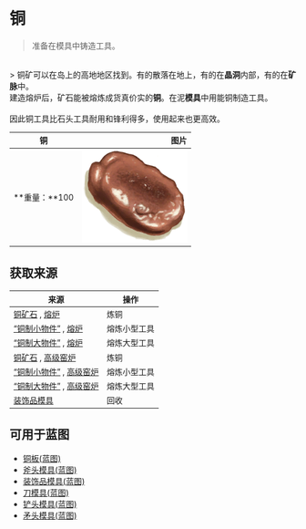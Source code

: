 # 铜  
> 准备在模具中铸造工具。  
<br>  
> 铜矿可以在岛上的高地地区找到。有的散落在地上，有的在<b>晶洞</b>内部，有的在<b>矿脉</b>中。<br>建造熔炉后，矿石能被熔炼成货真价实的<b>铜</b>。在泥<b>模具</b>中用能铜制造工具。<br><br>因此铜工具比石头工具耐用和锋利得多，使用起来也更高效。  
  
  铜  |   图片   
 ----  |  ----:   
 **重量：**100  |  <img decoding="async" src="Sprite/Copper.png" href="a.md" style="max-width:300px;max-height:300px;">   
  
## 获取来源  
来源  |  操作  
----  |  ----  
[铜矿石](CopperOre.md) , [熔炉](Forge.md)  |  炼铜  
[“铜制小物件”](tag_CopperSmall.md) , [熔炉](Forge.md)  |  熔炼小型工具  
[“铜制大物件”](tag_CopperBig.md) , [熔炉](Forge.md)  |  熔炼大型工具  
[铜矿石](CopperOre.md) , [高级窑炉](KilnAdvanced.md)  |  炼铜  
[“铜制小物件”](tag_CopperSmall.md) , [高级窑炉](KilnAdvanced.md)  |  熔炼小型工具  
[“铜制大物件”](tag_CopperBig.md) , [高级窑炉](KilnAdvanced.md)  |  熔炼大型工具  
[装饰品模具](MoldCopperDecoration.md)  |  回收  
## 可用于蓝图  
- [铜板(蓝图)](Bp_CopperSheet.md)  
- [斧头模具(蓝图)](Bp_MoldAxe.md)  
- [装饰品模具(蓝图)](Bp_MoldDecoration.md)  
- [刀模具(蓝图)](Bp_MoldKnife.md)  
- [铲头模具(蓝图)](Bp_MoldShovel.md)  
- [矛头模具(蓝图)](Bp_MoldSpear.md)  
  
  


<script>document.title="铜 - 卡牌生存百科 Card Survival Wiki";</script>
